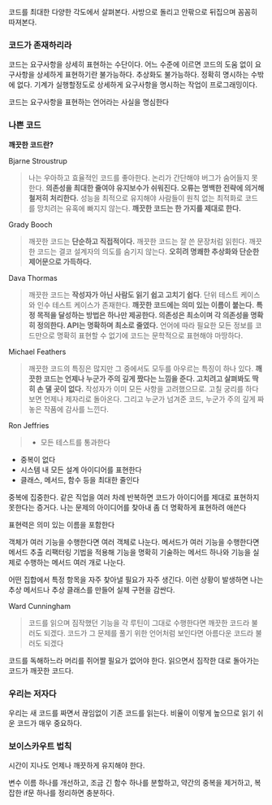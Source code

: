 코드를 최대한 다양한 각도에서 살펴본다. 사방으로 돌리고 안팎으로 뒤집으며 꼼꼼히 따져본다.

### 코드가 존재하리라

코드는 요구사항을 상세히 표현하는 수단이다. 어느 수준에 이르면 코드의 도움 없이 요구사항을 상세하게 표현하기란 불가능하다. 추상화도 불가능하다. 정확히 명시하는 수밖에 없다. 기계가 실행할정도로 상세하게 요구사항을 명시하는 작업이 프로그래밍이다. 

코드는 요구사항을 표현하는 언어라는 사실을 명심한다

### 나쁜 코드

**깨끗한 코드란?**

Bjarne Stroustrup

> 나는 우아하고 효율적인 코드를 좋아한다. 논리가 간단해야 버그가 숨어들지 못한다. **의존성을 최대한 줄여야 유지보수가 쉬워진다. 오류는 명백한 전략에 의거해 철저히 처리한다.** 성능을 최적으로 유지해야 사람들이 원칙 없는 최적화로 코드를 망치려는 유혹에 빠지지 않는다. **깨끗한 코드는 한 가지를 제대로 한다.**
> 

Grady Booch

> 깨끗한 코드는 **단순하고 직접적이다.** 깨끗한 코드는 잘 쓴 문장처럼 읽힌다. 깨끗한 코드는 결코 설계자의 의도를 숨기지 않는다. **오히려 명쾌한 추상화와 단순한 제어문으로 가득하다.**
> 

Dava Thormas

> 깨끗한 코드는 **작성자가 아닌 사람도 읽기 쉽고 고치기 쉽다**. 단위 테스트 케이스와 인수 테스트 케이스가 존재한다. **깨끗한 코드에는 의미 있는 이름이 붙는다.** **특정 목적을 달성하는 방법은 하나만 제공한다. 의존성은 최소이며 각 의존성을 명확히 정의한다. API는 명확하며 최소로 줄였다.** 언어에 따라 필요한 모든 정보를 코드만으로 명확히 표현할 수 없기에 코드는 문학적으로 표현해야 마땅하다.
> 

Michael Feathers

> 깨끗한 코드의 특징은 많지만 그 중에서도 모두를 아우르는 특징이 하나 있다. **깨끗한 코드는 언제나 누군가 주의 깊게 짰다는 느낌을 준다. 고치려고 살펴봐도 딱히 손 댈 곳이 없다.** 작성자가 이미 모든 사항을 고려했으므로. 고칠 궁리를 하다보면 언제나 제자리로 돌아온다. 그리고 누군가 넘겨준 코드, 누군가 주의 깊게 짜놓은 작품에 감사를 느낀다.
> 

Ron Jeffries

> - 모든 테스트를 통과한다
- 중복이 없다
- 시스템 내 모든 설계 아이디어를 표현한다
- 클래스, 메서드, 함수 등을 최대한 줄인다

중복에 집중한다. 같은 직업을 여러 차례 반복하면 코드가 아이디어를 제대로 표현하지 못한다는 증거다. 나는 문제의 아이디어를 찾아내 좀 더 명확하게 표현하려 애쓴다

표현력은 의미 있는 이름을 포함한다

객체가 여러 기능을 수행한다면 여러 객체로 나눈다. 메서드가 여러 기능을 수행한다면 메서드 추출 리팩터링 기법을 적용해 기능을 명확히 기술하는 메서드 하나와 기능을 실제로 수행하는 메서드 여러 개로 나눈다.

어떤 집합에서 특정 항목을 자주 찾아낼 필요가 자주 생긴다. 이런 상황이 발생하면 나는 추상 메서드나 추상 클래스를 만들어 실제 구현을 감싼다.
> 

Ward Cunningham

> 코드를 읽으며 짐작했던 기능을 각 루틴이 그대로 수행한다면 깨끗한 코드라 불러도 되겠다. 코드가 그 문제를 풀기 위한 언어처럼 보인다면 아름다운 코드라 불러도 되겠다
> 

코드를 독해하느라 머리를 쥐어짤 필요가 없어야 한다. 읽으면서 짐작한 대로 돌아가는 코드가 깨끗한 코드다.

### 우리는 저자다

우리는 새 코드를 짜면서 끊임없이 기존 코드를 읽는다. 비율이 이렇게 높으므로 읽기 쉬운 코드가 매우 중요하다.

### 보이스카우트 법칙

시간이 지나도 언제나 깨끗하게 유지해야 한다.

변수 이름 하나를 개선하고, 조금 긴 함수 하나를 분할하고, 약간의 중복을 제거하고, 복잡한 if문 하나를 정리하면 충분하다.
